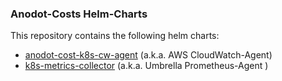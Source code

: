 ### Anodot-Costs Helm-Charts 

This repository contains the following helm charts:

* [anodot-cost-k8s-cw-agent](helm-chart-sources/anodot-cost-k8s-cw-agent/README.md) (a.k.a. AWS CloudWatch-Agent)
* [k8s-metrics-collector](helm-chart-sources/k8s-metrics-collector/README.md) (a.k.a. Umbrella Prometheus-Agent )
